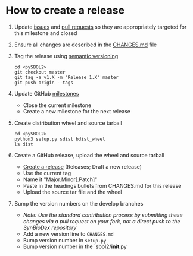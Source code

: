 # How to create a release

1. Update [issues](https://github.com/SynBioDex/pySBOL2/issues) and
   [pull requests](https://github.com/SynBioDex/pySBOL2/pulls) so they
   are appropriately targeted for this milestone and closed
1. Ensure all changes are described in the
   [CHANGES.md](https://github.com/SynBioDex/pySBOL2/blob/master/CHANGES.md)
   file
1. Tag the release using [semantic versioning](http://semver.org)

   ```shell
   cd <pySBOL2>
   git checkout master
   git tag -a v1.X -m "Release 1.X" master
   git push origin --tags
   ```

1. Update GitHub [milestones](https://github.com/SynBioDex/pySBOL2/milestones)
   * Close the current milestone
   * Create a new milestone for the next release
1. Create distribution wheel and source tarball

   ```shell
   cd <pySBOL2>
   python3 setup.py sdist bdist_wheel
   ls dist
   ```

1. Create a GitHub release, upload the wheel and source tarball
   * [Create a release](https://github.com/SynBioDex/pySBOL2/releases/new) (Releases; Draft a new release)
   * Use the current tag
   * Name it "Major.Minor[.Patch]"
   * Paste in the headings bullets from CHANGES.md for this release
   * Upload the source tar file and the wheel
1. Bump the version numbers on the develop branches
   * _Note: Use the standard contribution process by submitting these
     changes via a pull request on your fork, not a direct push to the
     SynBioDex repository_
   * Add a new version line to `CHANGES.md`
   * Bump version number in `setup.py`
   * Bump version number in the `sbol2/__init__.py
